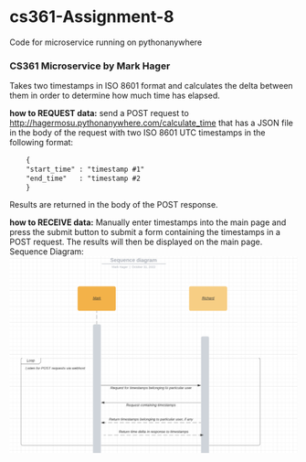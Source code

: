 # cs361-Assignment-8
Code for microservice running on pythonanywhere

### CS361 Microservice by Mark Hager
Takes two timestamps in ISO 8601 format and calculates the delta between them
in order to determine how much time has elapsed.

**how to REQUEST data:**
send a POST request to http://hagermosu.pythonanywhere.com/calculate_time that has a JSON file in the body
of the request with two ISO 8601 UTC timestamps in the following format:
```
    { 
    "start_time" : "timestamp #1"
    "end_time"   : "timestamp #2
    }      
```
Results are returned in the body of the POST response.  

**how to RECEIVE data:**  Manually enter timestamps into the main page and press the submit button to submit a form containing the timestamps in a POST request. The results will then be displayed on the main page. 
Sequence Diagram:
![Sequence Diagram](https://raw.githubusercontent.com/markhgr/cs361-Assignment-8/main/static/sequence%20diagram.png)